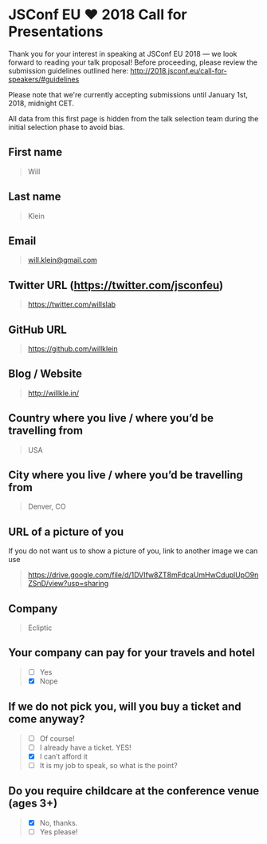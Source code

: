 # JSConf EU ❤️ 2018 Call for Presentations

Thank you for your interest in speaking at JSConf EU 2018 — we look forward to reading your talk proposal!
Before proceeding, please review the submission guidelines outlined here:
http://2018.jsconf.eu/call-for-speakers/#guidelines

Please note that we're currently accepting submissions until January 1st, 2018, midnight CET.

All data from this first page is hidden from the talk selection team during the initial selection phase to avoid bias.

## First name

> Will

## Last name

> Klein

## Email

> will.klein@gmail.com

## Twitter URL (https://twitter.com/jsconfeu)

> https://twitter.com/willslab

## GitHub URL

> https://github.com/willklein

## Blog / Website

> http://willkle.in/

## Country where you live / where you’d be travelling from

> USA

## City where you live / where you’d be travelling from

> Denver, CO

## URL of a picture of you
If you do not want us to show a picture of you, link to another image we can use

> https://drive.google.com/file/d/1DVIfw8ZT8mFdcaUmHwCduplUpO9nZSnD/view?usp=sharing

## Company

> Ecliptic

## Your company can pay for your travels and hotel

> - [ ] Yes
> - [x] Nope

## If we do not pick you, will you buy a ticket and come anyway?

> - [ ] Of course!
> - [ ] I already have a ticket. YES!
> - [x] I can’t afford it
> - [ ] It is my job to speak, so what is the point?

## Do you require childcare at the conference venue (ages 3+)

> - [x] No, thanks.
> - [ ] Yes please!